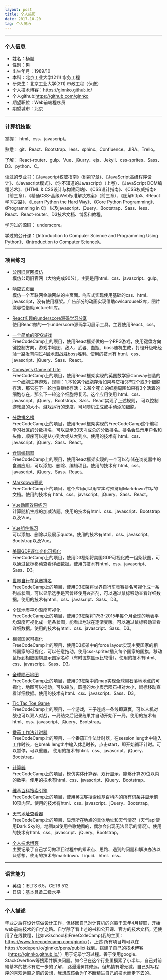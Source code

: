```yaml
---
layout: post
title: 个人简历
date: 2017-10-20
tag: 个人简历
---
```


---
### 个人信息

 - 姓名：杨胤
 - 性别：男
 - 出生年月：1989/10 
 - 本科：北京工业大学(211) 水务工程
 - 研究生：北京工业大学(211) 市政工程（保送） 
 - 个人技术博客：https://ginnko.github.io/
 - 个人github:https://github.com/ginnko
 - 期望职位：Web前端程序员
 - 期望城市：北京

---

### 计算机技能    

掌握： html、css、javascript。  

熟悉： git、React、Bootstrap、less、sphinx、Confluence、JIRA、Trello。 

了解： React-router、gulp、Vue、jQuery、ejs、Jekyll、css-sprites、Sass、D3、python、C。

读过的专业书：《Javascript权威指南》(到第17章)、《JavaScript高级程序设计》、《Javascript模式》、《你不知道的Javascript》（上卷）、《JavaScript DOM编程艺术》、《HTML & CSS设计与构建网站》、《CSS设计指南》、《CSS权威指南》（前三章）、《精通CSS-高级Web标准解决方案》（前三章）、《图解http》、《React学习之路》、《Learn Python the Hard Way》、《Core Python Programming》、《Programming in C》
以及javascript、jQuery、Bootstrap、Sass、less、React、React-router、D3技术文档、博客和教程。  

学习过的源码： underscore。

学过的公开课：《Introduction to Computer Science and Programming Using Python》、《Introduction to Computer Science》。  

---
### 项目练习

- [公司旧官网模仿](https://github.com/ginnko/company_page)  
模仿公司旧官网（大约完成90%），主要是用html、css、javascript、gulp。

- [响应式页面](https://github.com/ginnko/front-end-demos/tree/master/responsivewebpage)  
模仿一个互联网金融网站的主页面。响应式实现使用基础的css、html、javascript，没有使用框架。广告部分的动画实现借助owlcarousel2库，图片兼容性借助picturefill库。

- [React实现的underscore源码学习分享](https://github.com/ginnko/memos/tree/master/underscore%E6%BA%90%E7%A0%81%E5%AD%A6%E4%B9%A0%E7%AC%94%E8%AE%B0/share/share)  
使用React做的一个underscore源码学习展示工具。主要使用React、css。

- [一个简单的RPG游戏](https://codepen.io/ginnko/full/JydBWO/)  
FreeCodeCamp上的项目，使用React框架做的一个RPG游戏，使用键盘方向键控制方向，游戏中地图、敌人、武器、血瓶、boss随机生成，打怪升级吃经验一路发育闯过4层地图战胜boss胜利。使用的技术有
 html、css、javascript、jQuery、Sass、React。

- [Conway's Game of Life](https://codepen.io/ginnko/full/YQvVRw/)  
FreeCodeCamp上的项目，使用React框架实现的英国数学家Conway创造的一个细胞生存游戏，规则：1.本轮某个细胞存活如果与它相邻有2个或3个细胞存活，那它在下一轮也将继续存活；
2.某个死亡的细胞周围如果有3个活着的细胞存在，那么下一轮这个细胞将复活。这个应用使用 html、css、javascript、jQuery、Bootstrap、Sass、React实现了上述规则，
可以控制游戏盘的大小，游戏运行的速度，可以随机生成或手动添加细胞。

- [分数排名榜](https://codepen.io/ginnko/full/bRqXaN/)  
FreeCodeCamp上的项目，使用React框架实现的FreeCodeCamp这个编程学习社区的分数排名，可以显示30天内或总的分数排名。排名会显示用户名和头像，顺序可以是从小到大或从大到小。使用的技术有 html、css、javascript、jQuery、Sass、React。

- [食谱编辑器](https://codepen.io/ginnko/full/XgzqKG/)  
FreeCodeCamp上的项目，使用React框架实现的一个可以存储在浏览器中的食谱应用，可以添加、删除、编辑项目。使用的技术有 html、css、javascript、jQuery、Sass、React。

- [Markdown预览](https://codepen.io/ginnko/full/zzZmvJ/)  
FreeCodeCamp上的项目，这个应用可以用来实时预览用Markdown书写的文档。使用的技术有 html、css、javascript、jQuery、Sass、React。

- [Vue动画效果练习](https://github.com/ginnko/front-end-demos/tree/master/vue-animation_exercise)  
计算随机生成的加减法题。使用的技术有html、css、javascript、Bootstrap以及Vue。

- [Vue组件练习](https://github.com/ginnko/front-end-demos/tree/master/vue_component_exercise)  
可以添加、删除以及展示quote。使用的技术有html、css、javascript、Bootstrap以及Vue。

- [美国GDP逐年变化可视化](https://codepen.io/ginnko/full/YQRgxM/)  
FreeCodeCamp上的项目，使用D3框架将美国GDP可视化成一组条状图，可以通过鼠标移动查看详细数据。使用的技术有html、css、javascript、Sass、D3。

- [世界自行车竞赛排名](https://codepen.io/ginnko/full/mwvmdW/)  
FreeCodeCamp上的项目，使用D3框架将世界自行车竞赛排名可视化成一系列点状图，可以显示选手是否曾经使用兴奋剂，可以通过鼠标移动查看详细数据。使用的技术有html、css、javascript、Sass、D3。

- [全球地表平均温度可视化](https://codepen.io/ginnko/full/bRZeWy/)  
FreeCodeCamp上的项目，使用D3框架将1753-2015年每个月全球的地表平均温度可视化成一组条状图，能看出地球在逐渐变暖。可以通过鼠标移动查看详细数据。使用的技术有html、css、javascript、Sass、D3。

- [相邻国家可视化](https://codepen.io/ginnko/full/xreaEp/)  
FreeCodeCamp上的项目，使用D3框架中的force layout实现主要国家的相邻国家的可视化，可以任意拖动。使用css-sprites插入每个国家的国旗，移动鼠标到相应国旗显示国家名称（有时国旗显示比较慢）。使用的技术有html、css、javascript、Sass、D3。

- [全球陨石地图 ](https://codepen.io/ginnko/full/LLwyvv/)  
FreeCodeCamp上的项目，使用D3框架中的map实现全球陨石落地地点的可视化，地图可以拖动，可以缩放，圆圈的大小表示陨石相对大小，鼠标移动查看详细数据。使用的技术有html、css、javascript、Sass、D3。

- [Tic Tac Toe Game](https://codepen.io/ginnko/full/dRPXGv/)  
FreeCodeCamp上的项目，一个游戏，三子连成一条线即算赢，可以人机对战也可以双人对战，一局结束后记录结果并自动开始下一局。使用的技术有html、css、javascript、jQuery、Bootstrap。

- [番茄工作法计时器](https://codepen.io/ginnko/full/EXxXJw/)  
FreeCodeCamp上的项目，一个番茄工作法计时器，在session length中输入工作时长，在break length中输入休息时长，点击start，即开始循环计时。可以暂停，可以重置。
使用的技术有html、css、javascript、jQuery、Bootstrap。

- [计算器](https://codepen.io/ginnko/full/oWKbKz/)  
FreeCodeCamp上的项目，模仿实体计算器，双行显示，能够计算20位以内的数字。使用的技术有html、css、javascript、jQuery、Bootstrap。
 
- [维基百科搜索引擎](https://codepen.io/ginnko/full/Omadzj/)  
FreeCodeCamp上的项目，使用英文够搜索维基百科内的所有词条并显示前10项内容。使用的技术有html、css、javascript、jQuery、Bootstrap。

- [天气地址查看器](https://codepen.io/ginnko/full/mmzqVj/)  
FreeCodeCamp上的项目，显示所在地点的具体地址和天气情况（天气api使用Dark Sky的，地图api使用谷歌地图的，偶尔会出现无法显示的情况）。使用的技术有html、css、javascript、jQuery、Bootstrap。  

- [个人技术博客](https://ginnko.github.io/)  
主要记录了自己学习做项目过程中的知识点、思路、遇到的问题和解决办法以及感想。使用的技术有markdown、Liquid、html、css。

---
### 语言能力
- 英语：IELTS  6.5，CET6  512
- 日语：基本具备二级水平

---

### 个人描述
毕业之后在设计院做设计工作，但终因自己对计算机的兴趣于去年4月辞职，开始web前端技术的自学之路。自学除了看上述的书和公开课、官方的技术文档，还使用了在线教程，比如w3school和FreeCodeCamp(我的主页：https://www.freecodecamp.com/ginnko )。上述
所有项目均可以在https://codepen.io/ginnko/pens/public/ 找到。搭建了自己的技术博客（https://ginnko.github.io/ ）用于记录学习过程。善于使用google、StackOverflow等搜索并解决问题。如今已在这个行业里摸索了小半年，自己对前端基本的技术有进一步的了解，
路漫漫何其修远，但热情有增无减，自己对写程序的喜欢远超之前的设想，我想应该会为了不断精进自己的技术而走下去的。
